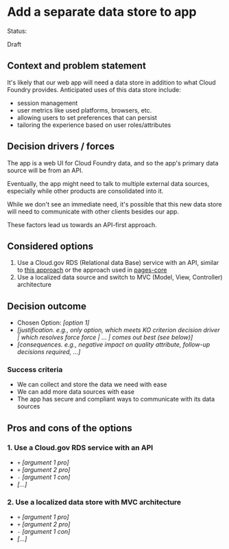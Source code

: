 # Add a separate data store to app

Status: <!-- pick one -->

Draft

## Context and problem statement

It's likely that our web app will need a data store in addition to what Cloud Foundry provides. Anticipated uses of this data store include:

- session management
- user metrics like used platforms, browsers, etc.
- allowing users to set preferences that can persist
- tailoring the experience based on user roles/attributes

## Decision drivers / forces

The app is a web UI for Cloud Foundry data, and so the app's primary data source will be from an API.

Eventually, the app might need to talk to multiple external data sources, especially while other products are consolidated into it.

While we don't see an immediate need, it's possible that this new data store will need to communicate with other clients besides our app.

These factors lead us towards an API-first approach.

## Considered options
1. Use a Cloud.gov RDS (Relational data Base) service with an API, similar to [this approach](https://cloud.gov/pages/knowledge-base/website-api/) or the approach used in [pages-core](https://github.com/cloud-gov/pages-core/blob/b3a1f6e3c55eba7555ba92007908b40b107886a0/docs/DEVELOPMENT.md#deployment)
1. Use a localized data source and switch to MVC (Model, View, Controller) architecture

## Decision outcome
* Chosen Option: *[option 1]*
* *[justification. e.g., only option, which meets KO criterion decision driver | which resolves force force | ... | comes out best (see below)]*
* *[consequences. e.g., negative impact on quality attribute, follow-up decisions required, ...]* <!-- optional -->

### Success criteria <!-- optional -->

- We can collect and store the data we need with ease
- We can add more data sources with ease
- The app has secure and compliant ways to communicate with its data sources


## Pros and cons of the options <!-- optional -->

### 1. Use a Cloud.gov RDS service with an API

* `+` *[argument 1 pro]*
* `+` *[argument 2 pro]*
* `-` *[argument 1 con]*
* *[...]* <!-- numbers of pros and cons can vary -->

### 2. Use a localized data store with MVC architecture
* `+` *[argument 1 pro]*
* `+` *[argument 2 pro]*
* `-` *[argument 1 con]*
* *[...]* <!-- numbers of pros and cons can vary -->
